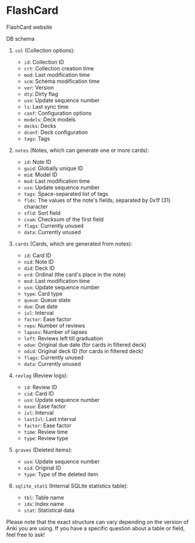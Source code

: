 # FlashCard
FlashCard website

DB schema

1. `col` (Collection options):
    - `id`: Collection ID
    - `crt`: Collection creation time
    - `mod`: Last modification time
    - `scm`: Schema modification time
    - `ver`: Version
    - `dty`: Dirty flag
    - `usn`: Update sequence number
    - `ls`: Last sync time
    - `conf`: Configuration options
    - `models`: Deck models
    - `decks`: Decks
    - `dconf`: Deck configuration
    - `tags`: Tags

2. `notes` (Notes, which can generate one or more cards):
    - `id`: Note ID
    - `guid`: Globally unique ID
    - `mid`: Model ID
    - `mod`: Last modification time
    - `usn`: Update sequence number
    - `tags`: Space-separated list of tags
    - `flds`: The values of the note's fields, separated by 0x1f (31) character
    - `sfld`: Sort field
    - `csum`: Checksum of the first field
    - `flags`: Currently unused
    - `data`: Currently unused

3. `cards` (Cards, which are generated from notes):
    - `id`: Card ID
    - `nid`: Note ID
    - `did`: Deck ID
    - `ord`: Ordinal (the card's place in the note)
    - `mod`: Last modification time
    - `usn`: Update sequence number
    - `type`: Card type
    - `queue`: Queue state
    - `due`: Due date
    - `ivl`: Interval
    - `factor`: Ease factor
    - `reps`: Number of reviews
    - `lapses`: Number of lapses
    - `left`: Reviews left till graduation
    - `odue`: Original due date (for cards in filtered deck)
    - `odid`: Original deck ID (for cards in filtered deck)
    - `flags`: Currently unused
    - `data`: Currently unused

4. `revlog` (Review logs):
    - `id`: Review ID
    - `cid`: Card ID
    - `usn`: Update sequence number
    - `ease`: Ease factor
    - `ivl`: Interval
    - `lastIvl`: Last interval
    - `factor`: Ease factor
    - `time`: Review time
    - `type`: Review type

5. `graves` (Deleted items):
    - `usn`: Update sequence number
    - `oid`: Original ID
    - `type`: Type of the deleted item

6. `sqlite_stat1` (Internal SQLite statistics table):
    - `tbl`: Table name
    - `idx`: Index name
    - `stat`: Statistical data

Please note that the exact structure can vary depending on the version of Anki you are using. If you have a specific question about a table or field, feel free to ask!
